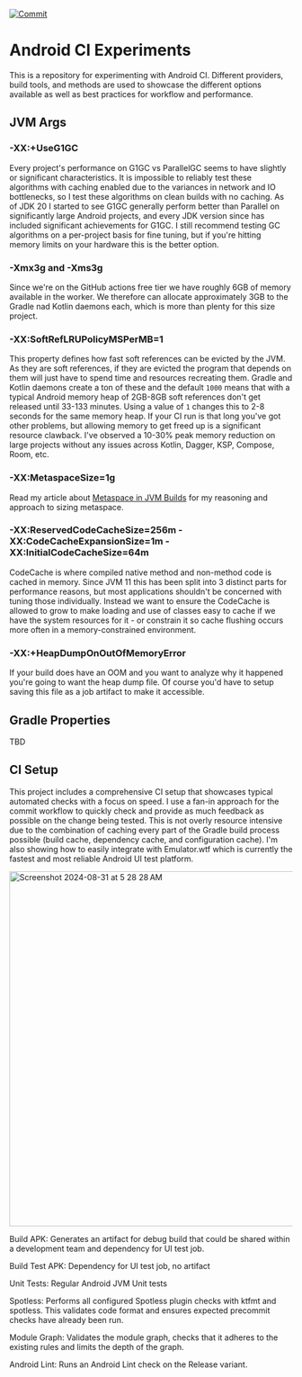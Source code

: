 [![Commit](https://github.com/kaeawc/android-ci/actions/workflows/commit.yml/badge.svg)](https://github.com/kaeawc/android-ci/actions/workflows/commit.yml)

# Android CI Experiments

This is a repository for experimenting with Android CI. Different providers, build tools, and
methods are used to showcase the different options available as well as best practices for
workflow and performance.

## JVM Args

### -XX:+UseG1GC

Every project's performance on G1GC vs ParallelGC seems to have slightly or significant characteristics. It is impossible to reliably test these algorithms with caching enabled due to the variances in network and IO bottlenecks, so I test these algorithms on clean builds with no caching. As of JDK 20 I started to see G1GC generally perform better than Parallel on significantly large Android projects, and every JDK version since has included significant achievements for G1GC. I still recommend testing GC algorithms on a per-project basis for fine tuning, but if you're hitting memory limits on your hardware this is the better option.

### -Xmx3g and -Xms3g

Since we're on the GitHub actions free tier we have roughly 6GB of memory available in the worker. We therefore can allocate approximately 3GB to the Gradle nad Kotlin daemons each, which is more than plenty for this size project.

### -XX:SoftRefLRUPolicyMSPerMB=1

This property defines how fast soft references can be evicted by the JVM. As they are soft references, if they are evicted the program that depends on them will just have to spend time and resources recreating them. Gradle and Kotlin daemons create a ton of these and the default `1000` means that with a typical Android memory heap of 2GB-8GB soft references don't get released until 33-133 minutes. Using a value of `1` changes this to 2-8 seconds for the same memory heap. If your CI run is that long you've got other problems, but allowing memory to get freed up is a significant resource clawback. I've observed a 10-30% peak memory reduction on large projects without any issues across Kotlin, Dagger, KSP, Compose, Room, etc.

### -XX:MetaspaceSize=1g

Read my article about [Metaspace in JVM Builds](https://www.jasonpearson.dev/metaspace-in-jvm-builds/) for my reasoning and approach to sizing metaspace.

### -XX:ReservedCodeCacheSize=256m -XX:CodeCacheExpansionSize=1m -XX:InitialCodeCacheSize=64m

CodeCache is where compiled native method and non-method code is cached in memory. Since JVM 11 this has been split into 3 distinct parts for performance reasons, but most applications shouldn't be concerned with tuning those individually. Instead we want to ensure the CodeCache is allowed to grow to make loading and use of classes easy to cache if we have the system resources for it - or constrain it so cache flushing occurs more often in a memory-constrained environment.

### -XX:+HeapDumpOnOutOfMemoryError

If your build does have an OOM and you want to analyze why it happened you're going to want the heap dump file. Of course you'd have to setup saving this file as a job artifact to make it accessible.

## Gradle Properties

TBD

## CI Setup

This project includes a comprehensive CI setup that showcases typical automated checks with a focus on speed. I use a fan-in approach for the commit workflow to quickly check and provide as much feedback as possible on the change being tested. This is not overly resource intensive due to the combination of caching every part of the Gradle build process possible (build cache, dependency cache, and configuration cache). I'm also showing how to easily integrate with Emulator.wtf which is currently the fastest and most reliable Android UI test platform.

<img width="631" alt="Screenshot 2024-08-31 at 5 28 28 AM" src="https://github.com/user-attachments/assets/4ce3f60f-1cbb-4f39-9eeb-779bb46da786">

Build APK: Generates an artifact for debug build that could be shared within a development team and dependency for UI test job.

Build Test APK: Dependency for UI test job, no artifact

Unit Tests: Regular Android JVM Unit tests

Spotless: Performs all configured Spotless plugin checks with ktfmt and spotless. This validates code format and ensures expected precommit checks have already been run.

Module Graph: Validates the module graph, checks that it adheres to the existing rules and limits the depth of the graph.

Android Lint: Runs an Android Lint check on the Release variant.
